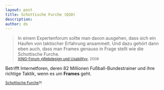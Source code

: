 ```yaml
---
layout: post
title: Schottische Furche (Q10)
description:
author: ds
---
```


> In einem Expertenforum sollte man davon ausgehen, dass sich ein Haufen von taktischer Erfahrung ansammelt. Und dazu gehört dann eben auch, dass man Frames genauso in Frage stellt wie die Schottische Furche.  
> <small>[XING-Forum »Webdesign und Usability«](https://www.xing.com/app/forum?op=showarticles;id=10373619;articleid=10413427#10413427), 2008</small>

Betrifft Internetforen, deren 82 Millionen Fußball-Bundestrainer und ihre richtige Taktik, wenn es um **Frames** geht.

<small>[Schottische Furche](http://de.wikipedia.org/wiki/Taktik_(Fu%C3%9Fball)#Die_historischen_Spielsysteme)?!</small>


